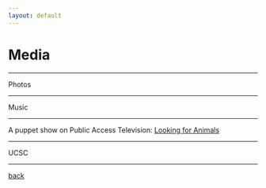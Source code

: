 ```yaml
---
layout: default
---
```


# Media

***

Photos

***

Music

***

A puppet show on Public Access Television: [Looking for Animals](https://www.lookingforanimals.com/)

***

UCSC

***

[back](./)

